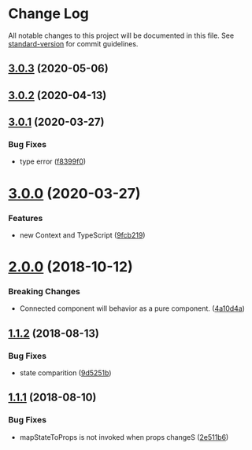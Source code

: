 # Change Log

All notable changes to this project will be documented in this file. See [standard-version](https://github.com/conventional-changelog/standard-version) for commit guidelines.

<a name="3.0.3"></a>
## [3.0.3](https://github.com/yesmeck/mini-store/compare/v3.0.2...v3.0.3) (2020-05-06)



<a name="3.0.2"></a>
## [3.0.2](https://github.com/yesmeck/mini-store/compare/v3.0.1...v3.0.2) (2020-04-13)



<a name="3.0.1"></a>
## [3.0.1](https://github.com/yesmeck/mini-store/compare/v3.0.0...v3.0.1) (2020-03-27)


### Bug Fixes

* type error ([f8399f0](https://github.com/yesmeck/mini-store/commit/f8399f0))



<a name="3.0.0"></a>
# [3.0.0](https://github.com/yesmeck/mini-store/compare/v2.0.0...v3.0.0) (2020-03-27)


### Features

* new Context and TypeScript ([9fcb219](https://github.com/yesmeck/mini-store/commit/9fcb219))



<a name="2.0.0"></a>
# [2.0.0](https://github.com/yesmeck/mini-store/compare/v1.1.2...v2.0.0) (2018-10-12)


### Breaking Changes

* Connected component will behavior as a pure component. ([4a10d4a](https://github.com/yesmeck/mini-store/commit/4a10d4a))



<a name="1.1.2"></a>
## [1.1.2](https://github.com/yesmeck/mini-store/compare/v1.1.1...v1.1.2) (2018-08-13)


### Bug Fixes

* state comparition ([9d5251b](https://github.com/yesmeck/mini-store/commit/9d5251b))



<a name="1.1.1"></a>
## [1.1.1](https://github.com/yesmeck/mini-store/compare/v1.1.0...v1.1.1) (2018-08-10)


### Bug Fixes

* mapStateToProps is not invoked when props changeS ([2e511b6](https://github.com/yesmeck/mini-store/commit/2e511b6))
